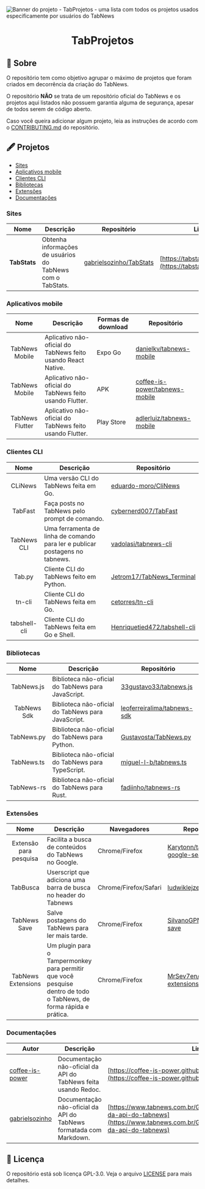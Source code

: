 ![Banner do projeto - TabProjetos - uma lista com todos os projetos usados especificamente por usuários do TabNews](/TabProjetos%20Banner.png)

<div align="center">

# TabProjetos

</div>

## 🧐 Sobre
O repositório tem como objetivo agrupar o máximo de projetos que foram criados em decorrência da criação do TabNews. 

O repositório **NÃO** se trata de um repositório oficial do TabNews e os projetos aqui listados não possuem garantia alguma de segurança, apesar de todos serem de código aberto.

Caso você queira adicionar algum projeto, leia as instruções de acordo com o [CONTRIBUTING.md](/CONTRIBUTING.md) do repositório.


## 🖋 Projetos
- [Sites](#sites)
- [Aplicativos mobile](#mobile)
- [Clientes CLI](#cli)
- [Bibliotecas](#bibliotecas)
- [Extensões](#extensoes)
- [Documentações](#documentacoes)


<div id="sites"/>

### Sites
| Nome | Descrição | Repositório | Link |
|:----:|-----------|-------------|------|
| **TabStats** | Obtenha informações de usuários do TabNews com o TabStats. | [gabrielsozinho/TabStats](https://github.com/gabrielsozinho/TabStats/) | [https://tabstats.netlify.app](https://tabstats.netlify.app) |


<div id="mobile"/>

### Aplicativos mobile
| Nome | Descrição | Formas de download | Repositório |
|:----:|-----------|--------------------|-------------|
| TabNews Mobile | Aplicativo não-oficial do TabNews feito usando React Native. | Expo Go | [danielkv/tabnews-mobile](https://github.com/danielkv/tabnews-mobile) |
| TabNews Mobile | Aplicativo não-oficial do TabNews feito usando Flutter. | APK | [coffee-is-power/tabnews-mobile](https://github.com/coffee-is-power/tabnews-mobile/) |
| TabNews Flutter | Aplicativo não-oficial do TabNews feito usando Flutter. | Play Store | [adlerluiz/tabnews-mobile](https://github.com/adlerluiz/tabnews-mobile) |


<div id="cli"/>

### Clientes CLI
| Nome | Descrição | Repositório |
|:----:|-----------|-------------|
| CLiNews | Uma versão CLI do TabNews feita em Go. | [eduardo-moro/CliNews](https://github.com/eduardo-moro/CliNews) |
| TabFast | Faça posts no TabNews pelo prompt de comando. | [cybernerd007/TabFast](https://github.com/cybernerd007/TabFast) |
| TabNews CLI | Uma ferramenta de linha de comando para ler e publicar postagens no tabnews. | [vadolasi/tabnews-cli](https://github.com/vadolasi/tabnews-cli) |
| Tab.py | Cliente CLI do TabNews feito em Python. | [Jetrom17/TabNews_Terminal](https://github.com/Jetrom17/TabNews_Terminal) |
| tn-cli | Cliente CLI do TabNews feita em Go. | [cetorres/tn-cli](https://github.com/cetorres/tn-cli) |
| tabshell-cli | Cliente CLI do TabNews feita em Go e Shell. | [Henriquetied472/tabshell-cli](https://github.com/Henriquetied472/tabshell-cli) |

<div id="bibliotecas"/>

### Bibliotecas
| Nome | Descrição | Repositório |
|:----:|-----------|-------------|
| TabNews.js | Biblioteca não-oficial do TabNews para JavaScript. | [33gustavo33/tabnews.js](https://github.com/33gustavo33/tabnews.js) |
| TabNews Sdk | Biblioteca não-oficial do TabNews para JavaScript. | [leoferreiralima/tabnews-sdk](https://github.com/leoferreiralima/tabnews-sdk) |
| TabNews.py | Biblioteca não-oficial do TabNews para Python. | [Gustavosta/TabNews.py](https://github.com/Gustavosta/TabNews.py) |
| TabNews.ts | Biblioteca não-oficial do TabNews para TypeScript. | [miguel-l-b/tabnews.ts](https://github.com/miguel-l-b/tabnews.ts) |
| TabNews-rs | Biblioteca não-oficial do TabNews para Rust. | [fadiinho/tabnews-rs](https://github.com/fadiinho/tabnews-rs) |


<div id="extensoes"/>

### Extensões
| Nome | Descrição | Navegadores | Repositório |
|:----:|-----------|-------------|-------------|
| Extensão para pesquisa | Facilita a busca de conteúdos do TabNews no Google. | Chrome/Firefox | [Karytonn/tabnews-google-search](https://github.com/Karytonn/tabnews-google-search) |
| TabBusca | Userscript que adiciona uma barra de busca no header do Tabnews | Chrome/Firefox/Safari | [ludwiklejzer/TabBusca](https://github.com/ludwiklejzer/TabBusca/) |
| TabNews Save | Salve postagens do TabNews para ler mais tarde. | Chrome/Firefox | [SilvanoGPM/tabnews-save](https://github.com/SilvanoGPM/tabnews-save) |
| TabNews Extensions | Um plugin para o Tampermonkey para permitir que você pesquise dentro de todo o TabNews, de forma rápida e prática. | Chrome/Firefox | [MrSev7en/tabnews-extensions](https://github.com/MrSev7en/tabnews-extensions)


<div id="documentacoes"/>

### Documentações
| Autor | Descrição | Link |
|-------|-----------|------|
| [coffee-is-power](https://github.com/coffee-is-power) | Documentação não-oficial da API do TabNews feita usando Redoc. | [https://coffee-is-power.github.io/tabnews-openapi/](https://coffee-is-power.github.io/tabnews-openapi/) |
| [gabrielsozinho](https://github.com/gabrielsozinho) | Documentação não-oficial da API do TabNews formatada com Markdown. | [https://www.tabnews.com.br/GabrielSozinho/documentacao-da-api-do-tabnews](https://www.tabnews.com.br/GabrielSozinho/documentacao-da-api-do-tabnews) |

## 📝 Licença
O repositório está sob licença GPL-3.0. Veja o arquivo [LICENSE](/LICENSE) para mais detalhes.

